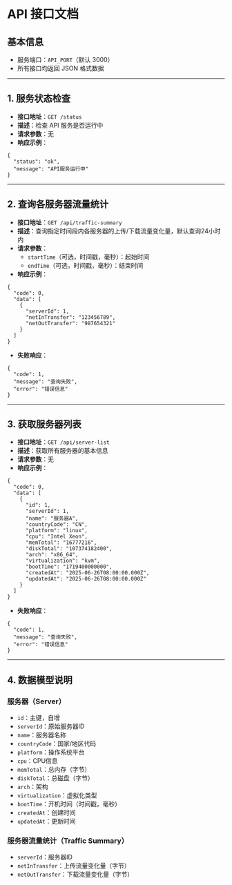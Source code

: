 # API 接口文档

## 基本信息

- 服务端口：`API_PORT`（默认 3000）
- 所有接口均返回 JSON 格式数据

---

## 1. 服务状态检查

- **接口地址**：`GET /status`
- **描述**：检查 API 服务是否运行中
- **请求参数**：无
- **响应示例**：

```
{
  "status": "ok",
  "message": "API服务运行中"
}
```

---

## 2. 查询各服务器流量统计

- **接口地址**：`GET /api/traffic-summary`
- **描述**：查询指定时间段内各服务器的上传/下载流量变化量，默认查询24小时内
- **请求参数**：
  - `startTime`（可选，时间戳，毫秒）：起始时间
  - `endTime`（可选，时间戳，毫秒）：结束时间
- **响应示例**：
```
{
  "code": 0,
  "data": [
    {
      "serverId": 1,
      "netInTransfer": "123456789",
      "netOutTransfer": "987654321"
    }
  ]
}
```
- **失败响应**：
```
{
  "code": 1,
  "message": "查询失败",
  "error": "错误信息"
}
```

---

## 3. 获取服务器列表

- **接口地址**：`GET /api/server-list`
- **描述**：获取所有服务器的基本信息
- **请求参数**：无
- **响应示例**：
```
{
  "code": 0,
  "data": [
    {
      "id": 1,
      "serverId": 1,
      "name": "服务器A",
      "countryCode": "CN",
      "platform": "linux",
      "cpu": "Intel Xeon",
      "memTotal": "16777216",
      "diskTotal": "107374182400",
      "arch": "x86_64",
      "virtualization": "kvm",
      "bootTime": "1719400000000",
      "createdAt": "2025-06-26T08:00:00.000Z",
      "updatedAt": "2025-06-26T08:00:00.000Z"
    }
  ]
}
```
- **失败响应**：
```
{
  "code": 1,
  "message": "查询失败",
  "error": "错误信息"
}
```

---

## 4. 数据模型说明

### 服务器（Server）
- `id`：主键，自增
- `serverId`：原始服务器ID
- `name`：服务器名称
- `countryCode`：国家/地区代码
- `platform`：操作系统平台
- `cpu`：CPU信息
- `memTotal`：总内存（字节）
- `diskTotal`：总磁盘（字节）
- `arch`：架构
- `virtualization`：虚拟化类型
- `bootTime`：开机时间（时间戳，毫秒）
- `createdAt`：创建时间
- `updatedAt`：更新时间

### 服务器流量统计（Traffic Summary）
- `serverId`：服务器ID
- `netInTransfer`：上传流量变化量（字节）
- `netOutTransfer`：下载流量变化量（字节）
